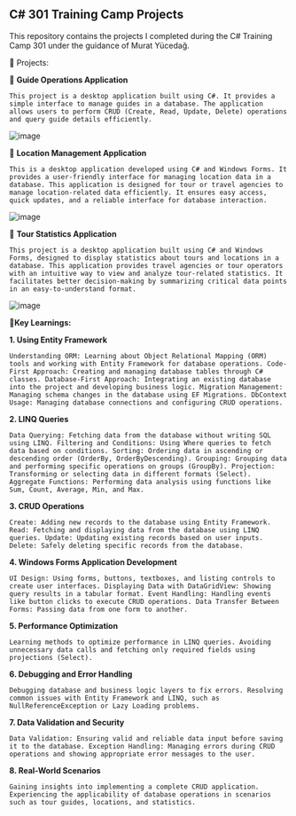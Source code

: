  ## **C# 301 Training Camp Projects**

This repository contains the projects I completed during the C# Training Camp 301 under the guidance of Murat Yücedağ.

🌟 Projects:

🚀 **Guide Operations Application**

   ```This project is a desktop application built using C#. It provides a simple interface to manage guides in a database. The application allows users to perform CRUD (Create, Read, Update, Delete) operations and query guide details efficiently.```
   
   ![image](https://github.com/user-attachments/assets/94534d5b-4942-4449-aeea-082f7117efd3)


🚀 **Location Management Application**

   ```This is a desktop application developed using C# and Windows Forms. It provides a user-friendly interface for managing location data in a database. This application is designed for tour or travel agencies to manage location-related data efficiently. It ensures easy access, quick updates, and a reliable interface for database interaction.```
   
   ![image](https://github.com/user-attachments/assets/0c3f5486-b1fe-44c6-bbaf-6c03b26cd82e)


🚀 **Tour Statistics Application**

   ```This project is a desktop application built using C# and Windows Forms, designed to display statistics about tours and locations in a database. This application provides travel agencies or tour operators with an intuitive way to view and analyze tour-related statistics. It facilitates better decision-making by summarizing critical data points in an easy-to-understand format.```

![image](https://github.com/user-attachments/assets/acf7817d-d962-4ff3-a8b2-787a4ac8f928)



🔧**Key Learnings:**

**1. Using Entity Framework**

```Understanding ORM: Learning about Object Relational Mapping (ORM) tools and working with Entity Framework for database operations. Code-First Approach: Creating and managing database tables through C# classes. Database-First Approach: Integrating an existing database into the project and developing business logic. Migration Management: Managing schema changes in the database using EF Migrations. DbContext Usage: Managing database connections and configuring CRUD operations.```

**2. LINQ Queries**

```Data Querying: Fetching data from the database without writing SQL using LINQ. Filtering and Conditions: Using Where queries to fetch data based on conditions. Sorting: Ordering data in ascending or descending order (OrderBy, OrderByDescending). Grouping: Grouping data and performing specific operations on groups (GroupBy). Projection: Transforming or selecting data in different formats (Select). Aggregate Functions: Performing data analysis using functions like Sum, Count, Average, Min, and Max.```

**3. CRUD Operations**

```Create: Adding new records to the database using Entity Framework. Read: Fetching and displaying data from the database using LINQ queries. Update: Updating existing records based on user inputs. Delete: Safely deleting specific records from the database.```

**4. Windows Forms Application Development**

```UI Design: Using forms, buttons, textboxes, and listing controls to create user interfaces. Displaying Data with DataGridView: Showing query results in a tabular format. Event Handling: Handling events like button clicks to execute CRUD operations. Data Transfer Between Forms: Passing data from one form to another.```

**5. Performance Optimization**

```Learning methods to optimize performance in LINQ queries. Avoiding unnecessary data calls and fetching only required fields using projections (Select).```

**6. Debugging and Error Handling**

```Debugging database and business logic layers to fix errors. Resolving common issues with Entity Framework and LINQ, such as NullReferenceException or Lazy Loading problems.```

**7. Data Validation and Security**

```Data Validation: Ensuring valid and reliable data input before saving it to the database. Exception Handling: Managing errors during CRUD operations and showing appropriate error messages to the user.```

**8. Real-World Scenarios**

```Gaining insights into implementing a complete CRUD application. Experiencing the applicability of database operations in scenarios such as tour guides, locations, and statistics.```
